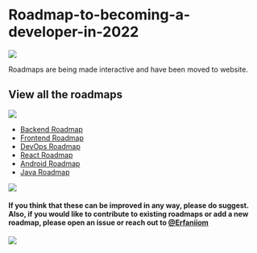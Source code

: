 # Roadmap-to-becoming-a-developer-in-2022
<img src="https://camo.githubusercontent.com/76109812f3127b0f86940373897b04ac8943cb3c0f057f90046444480f61bafd/68747470733a2f2f692e696d6775722e636f6d2f77617856496d762e706e67">

<p>
Roadmaps are being made interactive and have been moved to website.
</p>
<h2>View all the roadmaps</h2>
<img src="https://camo.githubusercontent.com/76109812f3127b0f86940373897b04ac8943cb3c0f057f90046444480f61bafd/68747470733a2f2f692e696d6775722e636f6d2f77617856496d762e706e67">
<ul>
<li><a href="https://roadmap.sh/backend">Backend Roadmap</a></li>
<li><a href="https://roadmap.sh/frontend">Frontend Roadmap</a></li>
<li><a href="https://roadmap.sh/devops">DevOps Roadmap</a></li>
<li><a href="https://roadmap.sh/react">React Roadmap</a></li>
<li><a href="https://roadmap.sh/android">Android Roadmap</a></li>
<li><a href="https://roadmap.sh/java">Java Roadmap</a></li>
</ul>

<img src="https://camo.githubusercontent.com/76109812f3127b0f86940373897b04ac8943cb3c0f057f90046444480f61bafd/68747470733a2f2f692e696d6775722e636f6d2f77617856496d762e706e67">
<h4>If you think that these can be improved in any way, please do suggest. Also, if you would like to contribute to existing roadmaps or add a new roadmap, please open an issue or reach out to <a href="https://twitter.com/Erfaniiom?s=09">@Erfaniiom</a></h4>
<img src="https://camo.githubusercontent.com/76109812f3127b0f86940373897b04ac8943cb3c0f057f90046444480f61bafd/68747470733a2f2f692e696d6775722e636f6d2f77617856496d762e706e67">
